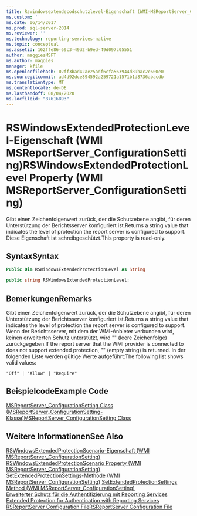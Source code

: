 ```yaml
---
title: Rswindowsextendecodschutzlevel-Eigenschaft (WMI-MSReportServer_ConfigurationSetting) | Microsoft-Dokumentation
ms.custom: ''
ms.date: 06/14/2017
ms.prod: sql-server-2014
ms.reviewer: ''
ms.technology: reporting-services-native
ms.topic: conceptual
ms.assetid: 162ffe86-69c3-49d2-b9ed-49d097c05551
author: maggiesMSFT
ms.author: maggies
manager: kfile
ms.openlocfilehash: 02ff3bad42ae25adf6cfa563944d89bac2c600e0
ms.sourcegitcommit: ad4d92dce894592a259721a1571b1d8736abacdb
ms.translationtype: MT
ms.contentlocale: de-DE
ms.lasthandoff: 08/04/2020
ms.locfileid: "87616893"
---
```

# <a name="rswindowsextendedprotectionlevel-property-wmi-msreportserver_configurationsetting"></a><span data-ttu-id="d21e5-102">RSWindowsExtendedProtectionLevel-Eigenschaft (WMI MSReportServer_ConfigurationSetting)</span><span class="sxs-lookup"><span data-stu-id="d21e5-102">RSWindowsExtendedProtectionLevel Property (WMI MSReportServer_ConfigurationSetting)</span></span>
  <span data-ttu-id="d21e5-103">Gibt einen Zeichenfolgenwert zurück, der die Schutzebene angibt, für deren Unterstützung der Berichtsserver konfiguriert ist.</span><span class="sxs-lookup"><span data-stu-id="d21e5-103">Returns a string value that indicates the level of protection the report server is configured to support.</span></span> <span data-ttu-id="d21e5-104">Diese Eigenschaft ist schreibgeschützt.</span><span class="sxs-lookup"><span data-stu-id="d21e5-104">This property is read-only.</span></span>  
  
## <a name="syntax"></a><span data-ttu-id="d21e5-105">Syntax</span><span class="sxs-lookup"><span data-stu-id="d21e5-105">Syntax</span></span>  
  
```vb  
Public Dim RSWindowsExtendedProtectionLevel As String  
```  
  
```csharp  
public string RSWindowsExtendedProtectionLevel;  
```  
  
## <a name="remarks"></a><span data-ttu-id="d21e5-106">Bemerkungen</span><span class="sxs-lookup"><span data-stu-id="d21e5-106">Remarks</span></span>  
 <span data-ttu-id="d21e5-107">Gibt einen Zeichenfolgenwert zurück, der die Schutzebene angibt, für deren Unterstützung der Berichtsserver konfiguriert ist.</span><span class="sxs-lookup"><span data-stu-id="d21e5-107">Returns a string value that indicates the level of protection the report server is configured to support.</span></span> <span data-ttu-id="d21e5-108">Wenn der Berichtsserver, mit dem der WMI-Anbieter verbunden wird, keinen erweiterten Schutz unterstützt, wird "" (leere Zeichenfolge) zurückgegeben.</span><span class="sxs-lookup"><span data-stu-id="d21e5-108">If the report server that the WMI provider is connected to does not support extended protection, "" (empty string) is returned.</span></span> <span data-ttu-id="d21e5-109">In der folgenden Liste werden gültige Werte aufgeführt:</span><span class="sxs-lookup"><span data-stu-id="d21e5-109">The following list shows valid values:</span></span>  
  
 `"Off" | "Allow" | "Require"`  
  
## <a name="example-code"></a><span data-ttu-id="d21e5-110">Beispielcode</span><span class="sxs-lookup"><span data-stu-id="d21e5-110">Example Code</span></span>  
 [<span data-ttu-id="d21e5-111">MSReportServer_ConfigurationSetting Class (MSReportServer_ConfigurationSetting-Klasse)</span><span class="sxs-lookup"><span data-stu-id="d21e5-111">MSReportServer_ConfigurationSetting Class</span></span>](msreportserver-configurationsetting-class.md)  
  
## <a name="see-also"></a><span data-ttu-id="d21e5-112">Weitere Informationen</span><span class="sxs-lookup"><span data-stu-id="d21e5-112">See Also</span></span>  
 <span data-ttu-id="d21e5-113">[RSWindowsExtendedProtectionScenario-Eigenschaft &#40;WMI MSReportServer_ConfigurationSetting&#41;](rswindowsextendedprotectionscenario-property.md) </span><span class="sxs-lookup"><span data-stu-id="d21e5-113">[RSWindowsExtendedProtectionScenario Property &#40;WMI MSReportServer_ConfigurationSetting&#41;](rswindowsextendedprotectionscenario-property.md) </span></span>  
 <span data-ttu-id="d21e5-114">[SetExtendedProtectionSettings-Methode (WMI MSReportServer_ConfigurationSetting)](configurationsetting-method-setextendedprotectionsettings.md) </span><span class="sxs-lookup"><span data-stu-id="d21e5-114">[SetExtendedProtectionSettings Method &#40;WMI MSReportServer_ConfigurationSetting&#41;](configurationsetting-method-setextendedprotectionsettings.md) </span></span>  
 <span data-ttu-id="d21e5-115">[Erweiterter Schutz für die Authentifizierung mit Reporting Services](../security/extended-protection-for-authentication-with-reporting-services.md) </span><span class="sxs-lookup"><span data-stu-id="d21e5-115">[Extended Protection for Authentication with Reporting Services](../security/extended-protection-for-authentication-with-reporting-services.md) </span></span>  
 [<span data-ttu-id="d21e5-116">RSReportServer Configuration File</span><span class="sxs-lookup"><span data-stu-id="d21e5-116">RSReportServer Configuration File</span></span>](../report-server/rsreportserver-config-configuration-file.md)  
  
  
